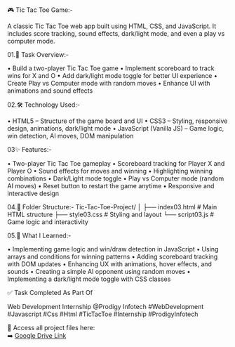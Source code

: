 🎮 Tic Tac Toe Game:-

A classic Tic Tac Toe web app built using HTML, CSS, and JavaScript.
It includes score tracking, sound effects, dark/light mode, and even a play vs computer mode.

01.📌 Task Overview:-

• Build a two-player Tic Tac Toe game
• Implement scoreboard to track wins for X and O
• Add dark/light mode toggle for better UI experience
• Create Play vs Computer mode with random moves
• Enhance UI with animations and sound effects

02.🛠️ Technology Used:-

• HTML5 – Structure of the game board and UI
• CSS3 – Styling, responsive design, animations, dark/light mode
• JavaScript (Vanilla JS) – Game logic, win detection, AI moves, DOM manipulation

03✨ Features:-

• Two-player Tic Tac Toe gameplay
• Scoreboard tracking for Player X and Player O
• Sound effects for moves and winning
• Highlighting winning combinations
• Dark/Light mode toggle
• Play vs Computer mode (random AI moves)
• Reset button to restart the game anytime
• Responsive and interactive design

04.📂 Folder Structure:-
Tic-Tac-Toe-Project/
│
├── index03.html    # Main HTML structure
├── style03.css     # Styling and layout
└── script03.js     # Game logic and interactivity

05.📖 What I Learned:-

• Implementing game logic and win/draw detection in JavaScript
• Using arrays and conditions for winning patterns
• Adding scoreboard tracking with DOM updates
• Enhancing UX with animations, hover effects, and sounds
• Creating a simple AI opponent using random moves
• Implementing a dark/light mode toggle with CSS classes

✅ Task Completed As Part Of

Web Development Internship @Prodigy Infotech #WebDevelopment #Javascript #Css #Html #TicTacToe #Internship #ProdigyInfotech

📂 Access all project files here:  
➡️ [Google Drive Link]([https://drive.google.com/drive/folders/your-drive-id-here](https://drive.google.com/file/d/1mSKKtPYwcdhCOTzUGCQZ2FGc8BaSnHqJ/view?usp=drivesdk))
